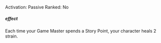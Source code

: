 Activation: Passive
Ranked: No
##### effect
Each time your Game Master spends a Story
Point, your character heals 2 strain.